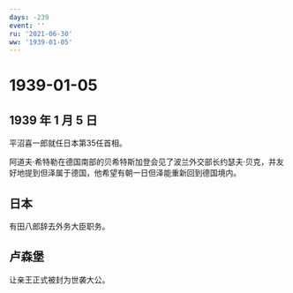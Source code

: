 ```yaml
---
days: -239
event: ''
ru: '2021-06-30'
ww: '1939-01-05'
---
```


# 1939-01-05

## 1939 年 1 月 5 日

平沼喜一郎就任日本第35任首相。

阿道夫·希特勒在德国南部的贝希特斯加登会见了波兰外交部长约瑟夫·贝克，并友好地提到但泽属于德国，他希望有朝一日但泽能重新回到德国境内。

## 日本

有田八郎辞去外务大臣职务。

## 卢森堡

让亲王正式被封为世袭大公。
